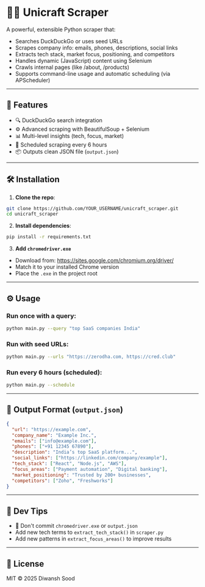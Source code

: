 # 🕵️‍♂️ Unicraft Scraper

A powerful, extensible Python scraper that:

- Searches DuckDuckGo or uses seed URLs
- Scrapes company info: emails, phones, descriptions, social links
- Extracts tech stack, market focus, positioning, and competitors
- Handles dynamic (JavaScript) content using Selenium
- Crawls internal pages (like /about, /products)
- Supports command-line usage and automatic scheduling (via APScheduler)

---

## 🚀 Features

- 🔍 DuckDuckGo search integration
- ⚙️ Advanced scraping with BeautifulSoup + Selenium
- 📊 Multi-level insights (tech, focus, market)
- 🔁 Scheduled scraping every 6 hours
- 📦 Outputs clean JSON file (`output.json`)

---

## 🛠 Installation

1. **Clone the repo**:

```bash
git clone https://github.com/YOUR_USERNAME/unicraft_scraper.git
cd unicraft_scraper
```

2. **Install dependencies**:

```bash
pip install -r requirements.txt
```

3. **Add `chromedriver.exe`**

- Download from: https://sites.google.com/chromium.org/driver/
- Match it to your installed Chrome version
- Place the `.exe` in the project root

---

## ⚙️ Usage

### Run once with a query:
```bash
python main.py --query "top SaaS companies India"
```

### Run with seed URLs:
```bash
python main.py --urls "https://zerodha.com, https://cred.club"
```

### Run every 6 hours (scheduled):
```bash
python main.py --schedule
```

---

## 📂 Output Format (`output.json`)
```json
{
  "url": "https://example.com",
  "company_name": "Example Inc.",
  "emails": ["info@example.com"],
  "phones": ["+91 12345 67890"],
  "description": "India’s top SaaS platform...",
  "social_links": ["https://linkedin.com/company/example"],
  "tech_stack": ["React", "Node.js", "AWS"],
  "focus_areas": ["Payment automation", "Digital banking"],
  "market_positioning": "Trusted by 200+ businesses",
  "competitors": ["Zoho", "Freshworks"]
}
```

---

## 🧪 Dev Tips

- 🧼 Don't commit `chromedriver.exe` or `output.json`
- Add new tech terms to `extract_tech_stack()` in `scraper.py`
- Add new patterns in `extract_focus_areas()` to improve results

---

## 📌 License

MIT © 2025 Diwansh Sood
